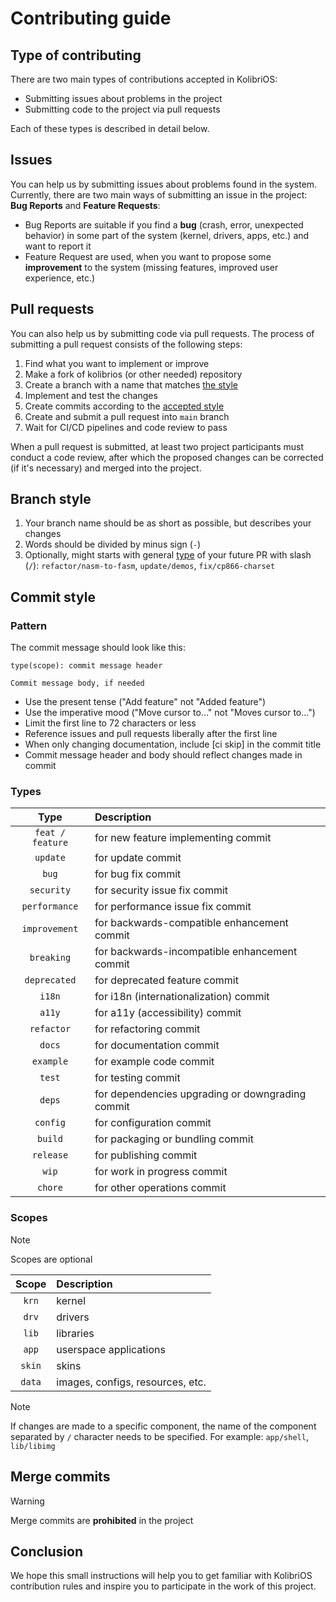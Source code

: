 # Contributing guide

## Type of contributing

There are two main types of contributions accepted in KolibriOS:

- Submitting issues about problems in the project
- Submitting code to the project via pull requests

Each of these types is described in detail below.

## Issues

You can help us by submitting issues about problems found in the system.
Currently, there are two main ways of submitting an issue in the project:
**Bug Reports** and **Feature Requests**:

- Bug Reports are suitable if you find a **bug** (crash, error, unexpected
behavior) in some part of the system (kernel, drivers, apps, etc.) and want to
report it
- Feature Request are used, when you want to propose some **improvement** to
the system (missing features, improved  user experience, etc.)

## Pull requests

You can also help us by submitting code via pull requests. The process of
submitting a pull request consists of the following steps:

1. Find what you want to implement or improve
2. Make a fork of kolibrios (or other needed) repository
3. Create a branch with a name that matches [the style](#branch-style)
4. Implement and test the changes
5. Create commits according to the [accepted style](#commit-style)
6. Create and submit a pull request into `main` branch
7. Wait for CI/CD pipelines and code review to pass

When a pull request is submitted, at least two project participants must conduct
a code review, after which the proposed changes can be corrected (if it's
necessary) and merged into the project.

## Branch style

1. Your branch name should be as short as possible, but describes your changes
2. Words should be divided by minus sign (`-`)
3. Optionally, might starts with general [type](#types) of your future PR
with slash (`/`): `refactor/nasm-to-fasm`, `update/demos`, `fix/cp866-charset`

## Commit style

### Pattern

The commit message should look like this:

```
type(scope): commit message header

Commit message body, if needed
```
- Use the present tense ("Add feature" not "Added feature")
- Use the imperative mood ("Move cursor to..." not "Moves cursor to...")
- Limit the first line to 72 characters or less
- Reference issues and pull requests liberally after the first line
- When only changing documentation, include [ci skip] in the commit title
- Commit message header and body should reflect changes made in commit

### Types

|       Type       | Description                                       |
| :--------------: | :------------------------------------------------ |
| `feat / feature` | for new feature implementing commit               |
|     `update`     | for update commit                                 |
|      `bug`       | for bug fix commit                                |
|    `security`    | for security issue fix commit                     |
|  `performance`   | for performance issue fix commit                  |
|  `improvement`   | for backwards-compatible enhancement commit       |
|    `breaking`    | for backwards-incompatible enhancement commit     |
|   `deprecated`   | for deprecated feature commit                     |
|      `i18n`      | for i18n (internationalization) commit            |
|      `a11y`      | for a11y (accessibility) commit                   |
|    `refactor`    | for refactoring commit                            |
|      `docs`      | for documentation commit                          |
|    `example`     | for example code commit                           |
|      `test`      | for testing commit                                |
|      `deps`      | for dependencies upgrading or downgrading commit  |
|     `config`     | for configuration commit                          |
|     `build`      | for packaging or bundling commit                  |
|    `release`     | for publishing commit                             |
|      `wip`       | for work in progress commit                       |
|     `chore`      | for other operations commit                       |

### Scopes

> [!NOTE]
> Scopes are optional

| Scope  | Description                      |
| :----: | :------------------------------- |
| `krn`  | kernel                           |
| `drv`  | drivers                          |
| `lib`  | libraries                        |
| `app`  | userspace applications           |
| `skin` | skins                            |
| `data` | images, configs, resources, etc. |

> [!NOTE]
> If changes are made to a specific component, the name of the component
> separated by `/` character needs to be specified. For example:
> `app/shell`, `lib/libimg`

## Merge commits

> [!WARNING]
> Merge commits are **prohibited** in the project

## Conclusion

We hope this small instructions will help you to get familiar  with KolibriOS
contribution rules and inspire you to participate in the work of this project.
